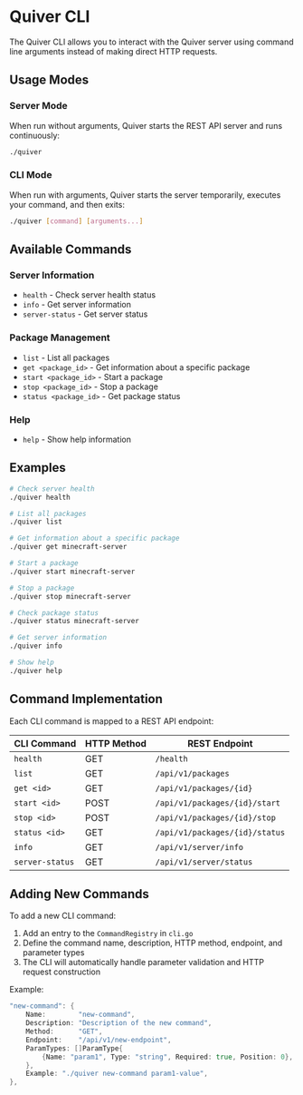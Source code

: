 # Quiver CLI

The Quiver CLI allows you to interact with the Quiver server using command line arguments instead of making direct HTTP requests.

## Usage Modes

### Server Mode
When run without arguments, Quiver starts the REST API server and runs continuously:

```bash
./quiver
```

### CLI Mode
When run with arguments, Quiver starts the server temporarily, executes your command, and then exits:

```bash
./quiver [command] [arguments...]
```

## Available Commands

### Server Information
- `health` - Check server health status
- `info` - Get server information  
- `server-status` - Get server status

### Package Management
- `list` - List all packages
- `get <package_id>` - Get information about a specific package
- `start <package_id>` - Start a package
- `stop <package_id>` - Stop a package  
- `status <package_id>` - Get package status

### Help
- `help` - Show help information

## Examples

```bash
# Check server health
./quiver health

# List all packages
./quiver list

# Get information about a specific package
./quiver get minecraft-server

# Start a package
./quiver start minecraft-server

# Stop a package
./quiver stop minecraft-server

# Check package status
./quiver status minecraft-server

# Get server information
./quiver info

# Show help
./quiver help
```

## Command Implementation

Each CLI command is mapped to a REST API endpoint:

| CLI Command | HTTP Method | REST Endpoint |
|-------------|-------------|---------------|
| `health` | GET | `/health` |
| `list` | GET | `/api/v1/packages` |
| `get <id>` | GET | `/api/v1/packages/{id}` |
| `start <id>` | POST | `/api/v1/packages/{id}/start` |
| `stop <id>` | POST | `/api/v1/packages/{id}/stop` |
| `status <id>` | GET | `/api/v1/packages/{id}/status` |
| `info` | GET | `/api/v1/server/info` |
| `server-status` | GET | `/api/v1/server/status` |

## Adding New Commands

To add a new CLI command:

1. Add an entry to the `CommandRegistry` in `cli.go`
2. Define the command name, description, HTTP method, endpoint, and parameter types
3. The CLI will automatically handle parameter validation and HTTP request construction

Example:
```go
"new-command": {
    Name:        "new-command",
    Description: "Description of the new command",
    Method:      "GET",
    Endpoint:    "/api/v1/new-endpoint",
    ParamTypes: []ParamType{
        {Name: "param1", Type: "string", Required: true, Position: 0},
    },
    Example: "./quiver new-command param1-value",
},
``` 
